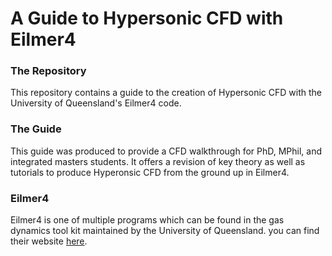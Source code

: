 # A Guide to Hypersonic CFD with Eilmer4

### The Repository
This repository contains a guide to the creation of Hypersonic CFD with the University of Queensland's Eilmer4 code.

### The Guide
This guide was produced to provide a CFD walkthrough for PhD, MPhil, and integrated masters students. It offers a revision of key theory as well as tutorials to produce Hyperonsic CFD from the ground up in Eilmer4.

### Eilmer4
Eilmer4 is one of multiple programs which can be found in the gas dynamics tool kit maintained by the University of Queensland. you can find their website [here](https://gdtk.uqcloud.net/).
